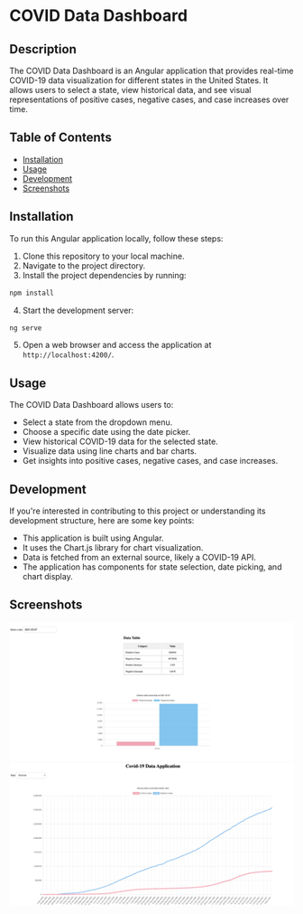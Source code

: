 

# COVID Data Dashboard

## Description

The COVID Data Dashboard is an Angular application that provides real-time COVID-19 data visualization for different states in the United States. It allows users to select a state, view historical data, and see visual representations of positive cases, negative cases, and case increases over time.

## Table of Contents

- [Installation](#installation)
- [Usage](#usage)
- [Development](#development)
- [Screenshots](#screenshots)

## Installation

To run this Angular application locally, follow these steps:

1. Clone this repository to your local machine.
2. Navigate to the project directory.
3. Install the project dependencies by running:

```bash
npm install
```

4. Start the development server:

```bash
ng serve
```

5. Open a web browser and access the application at `http://localhost:4200/`.

## Usage

The COVID Data Dashboard allows users to:

- Select a state from the dropdown menu.
- Choose a specific date using the date picker.
- View historical COVID-19 data for the selected state.
- Visualize data using line charts and bar charts.
- Get insights into positive cases, negative cases, and case increases.

## Development

If you're interested in contributing to this project or understanding its development structure, here are some key points:

- This application is built using Angular.
- It uses the Chart.js library for chart visualization.
- Data is fetched from an external source, likely a COVID-19 API.
- The application has components for state selection, date picking, and chart display.


## Screenshots

![Preview](/Preview1.png) 
![Preview](/Preview2.png)
